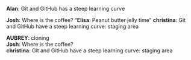 **Alan**: Git and GitHub has a steep learning curve  

**Josh**: Where is the coffee?
“**Elisa**: Peanut butter jelly time”
**christina**: Git and GitHub have a steep learning curve: staging area

**AUBREY**: cloning   
**Josh**: Where is the coffee?   
**christina**: Git and GitHub have a steep learning curve: staging area   
